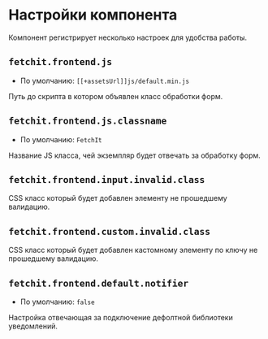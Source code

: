 # Настройки компонента

Компонент регистрирует несколько настроек для удобства работы.

## `fetchit.frontend.js`

- По умолчанию: `[[+assetsUrl]]js/default.min.js`

Путь до скрипта в котором объявлен класс обработки форм.

## `fetchit.frontend.js.classname`

- По умолчанию: `FetchIt`

Название JS класса, чей экземпляр будет отвечать за обработку форм.

## `fetchit.frontend.input.invalid.class`

CSS класс который будет добавлен элементу не прошедшему валидацию.

## `fetchit.frontend.custom.invalid.class`

CSS класс который будет добавлен кастомному элементу по ключу не прошедшему валидацию.

## `fetchit.frontend.default.notifier`

- По умолчанию: `false`

Настройка отвечающая за подключение дефолтной библиотеки уведомлений.
